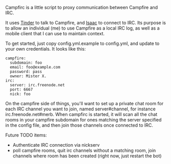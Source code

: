 Campfirc is a little script to proxy communication between Campfire and IRC.

It uses [Tinder](http://tinder.rubyforge.org/) to talk to Campfire, and [Isaac](https://github.com/ichverstehe/isaac/) to connect to IRC. Its purpose is to allow an individual (me) to use Campfire as a local IRC log, as well as a mobile client that I can use to maintain context.

To get started, just copy config.yml.example to config.yml, and update to your own credentials. It looks like this:

    campfire:
      subdomain: foo
      email: foo@example.com
      password: pass
      owner: Mister X.
    irc:
      server: irc.freenode.net
      port: 6667
      nick: foo

On the campfire side of things, you'll want to set up a private chat room for each IRC channel you want to join, named server#channel, for instance irc.freenode.net#merb. When campfirc is started, it will scan all the chat rooms in your campfire subdomain for ones matching the server specified in the config file, and then join those channels once connected to IRC.

Future TODO items:

- Authenticate IRC connection via nickserv
- poll campfire rooms, quit irc channels without a matching room, join channels where room has been created (right now, just restart the bot)
